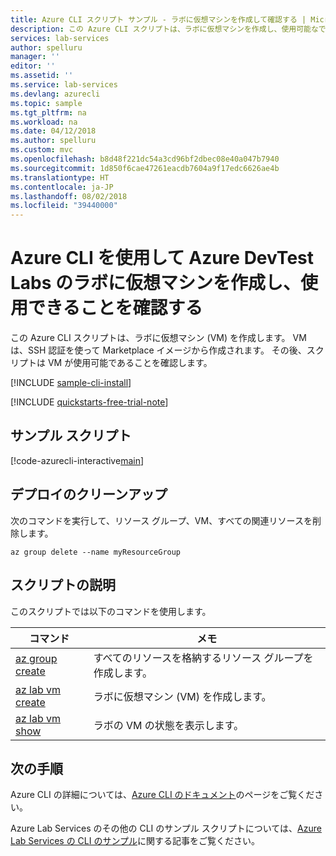 ```yaml
---
title: Azure CLI スクリプト サンプル - ラボに仮想マシンを作成して確認する | Microsoft Docs
description: この Azure CLI スクリプトは、ラボに仮想マシンを作成し、使用可能なであることを確認します。
services: lab-services
author: spelluru
manager: ''
editor: ''
ms.assetid: ''
ms.service: lab-services
ms.devlang: azurecli
ms.topic: sample
ms.tgt_pltfrm: na
ms.workload: na
ms.date: 04/12/2018
ms.author: spelluru
ms.custom: mvc
ms.openlocfilehash: b8d48f221dc54a3cd96bf2dbec08e40a047b7940
ms.sourcegitcommit: 1d850f6cae47261eacdb7604a9f17edc6626ae4b
ms.translationtype: HT
ms.contentlocale: ja-JP
ms.lasthandoff: 08/02/2018
ms.locfileid: "39440000"
---
```

# <a name="use-azure-cli-to-create-and-verify-availability-of-a-virtual-machine-in-a-lab-in-azure-devtest-labs"></a>Azure CLI を使用して Azure DevTest Labs のラボに仮想マシンを作成し、使用できることを確認する

この Azure CLI スクリプトは、ラボに仮想マシン (VM) を作成します。 VM は、SSH 認証を使って Marketplace イメージから作成されます。 その後、スクリプトは VM が使用可能であることを確認します。 

[!INCLUDE [sample-cli-install](../../../includes/sample-cli-install.md)]

[!INCLUDE [quickstarts-free-trial-note](../../../includes/quickstarts-free-trial-note.md)]

## <a name="sample-script"></a>サンプル スクリプト

[!code-azurecli-interactive[main](../../../cli_scripts/devtest-lab/create-verify-virtual-machine-in-lab/create-verify-virtual-machine-in-lab.sh "Create and verify availability of a VM")]

## <a name="clean-up-deployment"></a>デプロイのクリーンアップ 

次のコマンドを実行して、リソース グループ、VM、すべての関連リソースを削除します。

```azurecli-interactive 
az group delete --name myResourceGroup
```

## <a name="script-explanation"></a>スクリプトの説明

このスクリプトでは以下のコマンドを使用します。

| コマンド | メモ |
|---|---|
| [az group create](/cli/azure/group#az-group-create) | すべてのリソースを格納するリソース グループを作成します。 |
| [az lab vm create ](/cli/azure/lab/vm?view=azure-cli-latest#az-lab-vm-create) | ラボに仮想マシン (VM) を作成します。 |
| [az lab vm show](/cli/azure/lab/vm?view=azure-cli-latest#az-lab-vm-show) | ラボの VM の状態を表示します。 |

## <a name="next-steps"></a>次の手順

Azure CLI の詳細については、[Azure CLI のドキュメント](https://docs.microsoft.com/cli/azure)のページをご覧ください。

Azure Lab Services のその他の CLI のサンプル スクリプトについては、[Azure Lab Services の CLI のサンプル](../samples-cli.md)に関する記事をご覧ください。
